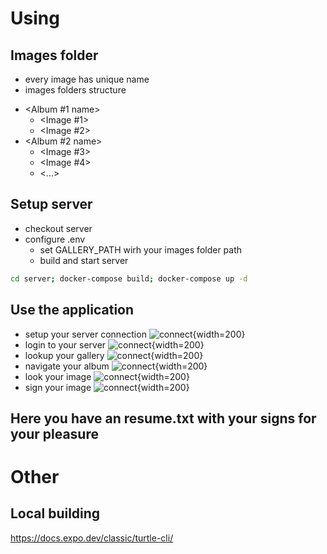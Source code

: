 # Using
## Images folder
- every image has unique name
- images folders structure
* <Album #1 name>
    * <Image #1>
    * <Image #2>
* <Album #2 name>
    * <Image #3>
    * <Image #4>
    * <...>
## Setup server
- checkout server
- configure .env
    - set GALLERY_PATH wirh your images folder path
    - build and start server
```bash
cd server; docker-compose build; docker-compose up -d
```
## Use the application
- setup your server connection
![connect](https://github.com/murmilad/podpisaka/blob/master/images/password.png?raw=true){width=200}
- login to your server 
![connect](https://github.com/murmilad/podpisaka/blob/master/images/login.png?raw=true){width=200}
- lookup your gallery 
![connect](https://github.com/murmilad/podpisaka/blob/master/images/gallery.png?raw=true){width=200}
- navigate your album 
![connect](https://github.com/murmilad/podpisaka/blob/master/images/album.png?raw=true){width=200}
- look your image 
![connect](https://github.com/murmilad/podpisaka/blob/master/images/art.png?raw=true){width=200}
- sign your image 
![connect](https://github.com/murmilad/podpisaka/blob/master/images/sign.png?raw=true){width=200}
## Here you have an resume.txt with your signs for your pleasure

# Other
## Local building
https://docs.expo.dev/classic/turtle-cli/